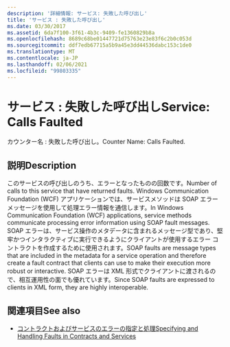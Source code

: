 ```yaml
---
description: '詳細情報: サービス: 失敗した呼び出し'
title: 'サービス : 失敗した呼び出し'
ms.date: 03/30/2017
ms.assetid: 6da7f100-3f61-4b3c-9409-fe1360829b8a
ms.openlocfilehash: 8689c68be01447721d75763e23e83f6c2b0c053d
ms.sourcegitcommit: ddf7edb67715a5b9a45e3dd44536dabc153c1de0
ms.translationtype: MT
ms.contentlocale: ja-JP
ms.lasthandoff: 02/06/2021
ms.locfileid: "99803335"
---
```

# <a name="service-calls-faulted"></a><span data-ttu-id="eacf1-103">サービス : 失敗した呼び出し</span><span class="sxs-lookup"><span data-stu-id="eacf1-103">Service: Calls Faulted</span></span>

<span data-ttu-id="eacf1-104">カウンター名 : 失敗した呼び出し。</span><span class="sxs-lookup"><span data-stu-id="eacf1-104">Counter Name: Calls Faulted.</span></span>  
  
## <a name="description"></a><span data-ttu-id="eacf1-105">説明</span><span class="sxs-lookup"><span data-stu-id="eacf1-105">Description</span></span>  

 <span data-ttu-id="eacf1-106">このサービスの呼び出しのうち、エラーとなったものの回数です。</span><span class="sxs-lookup"><span data-stu-id="eacf1-106">Number of calls to this service that have returned faults.</span></span> <span data-ttu-id="eacf1-107">Windows Communication Foundation (WCF) アプリケーションでは、サービスメソッドは SOAP エラーメッセージを使用して処理エラー情報を通信します。</span><span class="sxs-lookup"><span data-stu-id="eacf1-107">In Windows Communication Foundation (WCF) applications, service methods communicate processing error information using SOAP fault messages.</span></span> <span data-ttu-id="eacf1-108">SOAP エラーは、サービス操作のメタデータに含まれるメッセージ型であり、堅牢かつインタラクティブに実行できるようにクライアントが使用するエラー コントラクトを作成するために使用されます。</span><span class="sxs-lookup"><span data-stu-id="eacf1-108">SOAP faults are message types that are included in the metadata for a service operation and therefore create a fault contract that clients can use to make their execution more robust or interactive.</span></span> <span data-ttu-id="eacf1-109">SOAP エラーは XML 形式でクライアントに渡されるので、相互運用性の面でも優れています。</span><span class="sxs-lookup"><span data-stu-id="eacf1-109">Since SOAP faults are expressed to clients in XML form, they are highly interoperable.</span></span>  
  
## <a name="see-also"></a><span data-ttu-id="eacf1-110">関連項目</span><span class="sxs-lookup"><span data-stu-id="eacf1-110">See also</span></span>

- [<span data-ttu-id="eacf1-111">コントラクトおよびサービスのエラーの指定と処理</span><span class="sxs-lookup"><span data-stu-id="eacf1-111">Specifying and Handling Faults in Contracts and Services</span></span>](../../specifying-and-handling-faults-in-contracts-and-services.md)
